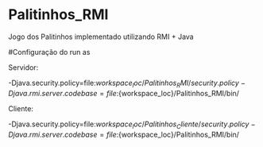 # Palitinhos_RMI
Jogo dos Palitinhos implementado utilizando RMI + Java

#Configuração do run as

Servidor:


-Djava.security.policy=file:${workspace_loc}/Palitinhos_RMI/security.policy -Djava.rmi.server.codebase=file:${workspace_loc}/Palitinhos_RMI/bin/

Cliente:


-Djava.security.policy=file:${workspace_loc}/Palitinhos_Cliente/security.policy -Djava.rmi.server.codebase=file:${workspace_loc}/Palitinhos_RMI/bin/
